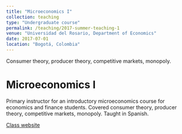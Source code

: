 ```yaml
---
title: "Microeconomics I"
collection: teaching
type: "Undergraduate course"
permalink: /teaching/2017-summer-teaching-1
venue: "Universidad del Rosario, Department of Economics"
date: 2017-07-01
location: "Bogotá, Colombia"
---
```


Consumer theory, producer theory, competitive markets, monopoly.

Microeconomics I
======

Primary instructor for an introductory microeconomics course for economics and finance students. Covered consumer theory, producer theory, competitive markets, monopoly. Taught in Spanish.

[Class website](https://sites.google.com/site/jorpppp/teaching/micro-i-2017-intersemestral)
